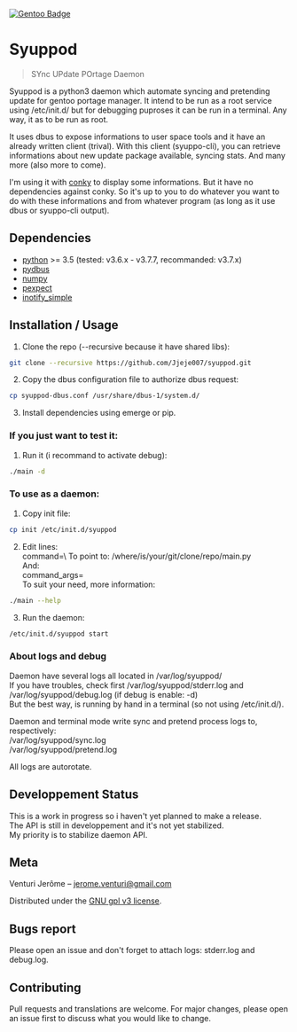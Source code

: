 [![Gentoo Badge](https://www.gentoo.org/assets/img/badges/gentoo-badge.png)](https://www.gentoo.org)

# Syuppod
> SYnc UPdate POrtage Daemon

Syuppod is a python3 daemon which automate syncing and pretending update
for gentoo portage manager. It intend to be run as a root service using /etc/init.d/ but for debugging puproses 
it can be run in a terminal. Any way, it as to be run as root.

It uses dbus to expose informations to user space tools and it have an already written client (trival).
With this client (syuppo-cli), you can retrieve informations about new update package available, syncing stats.
And many more (also more to come).

I'm using it with [conky](https://github.com/brndnmtthws/conky) to display some informations. But it have no 
dependencies against conky. So it's up to you to do whatever you want to do with these informations and from
whatever program (as long as it use dbus or syuppo-cli output).


## Dependencies

* [python](https://www.python.org/) >= 3.5 (tested: v3.6.x - v3.7.7, recommanded: v3.7.x)
* [pydbus](https://github.com/LEW21/pydbus)
* [numpy](https://numpy.org/)
* [pexpect](https://github.com/pexpect/pexpect)
* [inotify_simple](https://github.com/chrisjbillington/inotify_simple)


## Installation / Usage

1. Clone the repo (--recursive because it have shared libs):
```bash
git clone --recursive https://github.com/Jjeje007/syuppod.git
```
2. Copy the dbus configuration file to authorize dbus request:
```bash
cp syuppod-dbus.conf /usr/share/dbus-1/system.d/
```
3. Install dependencies using emerge or pip.

### If you just want to test it:

1. Run it (i recommand to activate debug):
```bash
./main -d
```

### To use as a daemon:

1. Copy init file:
```bash
cp init /etc/init.d/syuppod
```
2. Edit lines:\
    command=\ 
   To point to: /where/is/your/git/clone/repo/main.py\
   And:\
    command_args=\
   To suit your need, more information:
```bash
./main --help
```
3. Run the daemon:
```bash
/etc/init.d/syuppod start
```

### About logs and debug

Daemon have several logs all located in /var/log/syuppod/\
If you have troubles, check first /var/log/syuppod/stderr.log and /var/log/syuppod/debug.log (if debug is enable: -d)\
But the best way, is running by hand in a terminal (so not using /etc/init.d/).

Daemon and terminal mode write sync and pretend process logs to, respectively:\
/var/log/syuppod/sync.log\
/var/log/syuppod/pretend.log

All logs are autorotate.

## Developpement Status

This is a work in progress so i haven't yet planned to make a release.\
The API is still in developpement and it's not yet stabilized.\
My priority is to stabilize daemon API.

## Meta

Venturi Jerôme – jerome.venturi@gmail.com

Distributed under the [GNU gpl v3 license](https://www.gnu.org/licenses/gpl-3.0.html).

## Bugs report

Please open an issue and don't forget to attach logs: stderr.log and debug.log. 

## Contributing

Pull requests and translations are welcome. For major changes, please open an issue first to discuss what you would like to change.


